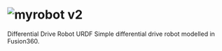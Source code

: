 # ![myrobot v2](https://user-images.githubusercontent.com/34794384/128828685-a920a91f-5c05-4c24-ba0a-f219379fc0f2.png)
 Differential Drive Robot URDF
Simple differential drive robot modelled in Fusion360. 

